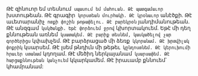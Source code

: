 
Թէ զինուոր եմ տեսնում` սպասում եմ մահուան.
Թէ պատգամաւոր` խստութեան.
Թէ գրագիր` կորստեան մուրհակի.
Թէ կրօնաւոր` անէծքի.
Թէ աւետարանիչ` ոտքի փոշին թոթափելու.
Թէ բարեկրօն` յանդիմանութեան.
Թէ անզգամ` կսկծանքի.
Եթէ փորձուեմ ջրով` կխորտակուեմ.
Եթէ մի դեղ քննութեան առնեմ` կսատակեմ.
Թէ բարիք տեսնեմ, կասկածելով չար գործերիցս`
կփախչեմ.
Թէ բարձրացած մի ձեռք` կկորանամ.
Թէ խրտվիլակ փոքրիկ` կսարսեմ.
Թէ լսեմ թնդիւն մի թեթեւ` կընդոստնեմ.
Թէ կերուխումի հրաւեր ստանամ` կդողամ.
Թէ մեծիդ ներկայանամ` կսարսափեմ.
Թէ հարցաքննութեան կանչուեմ` կկարկամեմ.
Թէ իրաւամբ քննուեմ` կհամրանամ:
